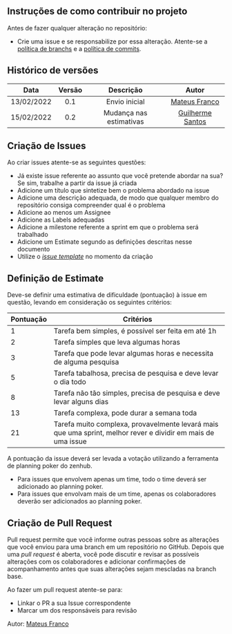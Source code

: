 ## Instruções de como contribuir no projeto

Antes de fazer qualquer alteração no repositório:

- Crie uma issue e se responsabilize por essa alteração. Atente-se a [política de branchs](https://github.com/fga-eps-mds/2021.1-AlligaBot/blob/main/docs/politicas/branches.md) e a [política de commits](https://github.com/fga-eps-mds/2021.1-AlligaBot/blob/main/docs/politicas/commits.md). 

## Histórico de versões

| Data       | Versão | Descrição                      | Autor             |
| :--------: | :----: | :----------:                   | :---------------: |
| 13/02/2022 |    0.1   | Envio inicial | [Mateus Franco](https://github.com/Mateusvff)|
| 15/02/2022 |    0.2   | Mudança nas estimativas | [Guilherme Santos](https://github.com/guigudf)|



## Criação de Issues

Ao criar issues atente-se as seguintes questões:

- Já existe issue referente ao assunto que você pretende abordar na sua? Se sim, trabalhe a partir da issue já criada
- Adicione um título que sintetize bem o problema abordado na issue
- Adicione uma descrição adequada, de modo que qualquer membro do repositório consiga compreender qual é o problema
- Adicione ao menos um Assignee
- Adicione as Labels adequadas
- Adicione a milestone referente a sprint em que o problema será trabalhado
- Adicione um Estimate segundo as definições descritas nesse documento
- Utilize o [_issue template_](templates_projeto/template_de_issue.md) no momento da criação

## Definição de Estimate

Deve-se definir uma estimativa de dificuldade (pontuação) à issue em questão, levando em consideração os seguintes critérios:

Pontuação | Critérios
----------- | ------------
1 | Tarefa bem simples, é possível ser feita em até 1h 
2 | Tarefa simples que leva algumas horas
3 | Tarefa que pode levar algumas horas e necessita de alguma pesquisa
5 | Tarefa tabalhosa, precisa de pesquisa e deve levar o dia todo
8 | Tarefa não tão simples, precisa de pesquisa e deve levar alguns dias
13 | Tarefa complexa, pode durar a semana toda
21 | Tarefa muito complexa, provavelmente levará mais que uma sprint, melhor rever e dividir em mais de uma issue

A pontuação da issue deverá ser levada a votação utilizando a ferramenta de planning poker do zenhub.


- Para issues que envolvem apenas um time, todo o time deverá ser adicionado ao planning poker.
- Para issues que envolvam mais de um time, apenas os colaboradores deverão ser adicionados ao planning poker.

## Criação de Pull Request

Pull request permite que você informe outras pessoas sobre as alterações que você enviou para uma branch em um repositório no GitHub. 
Depois que uma *pull request* é aberta, você pode discutir e revisar as possíveis alterações com os colaboradores e adicionar confirmações de acompanhamento 
antes que suas alterações sejam mescladas na branch base.

Ao fazer um pull request atente-se para:

- Linkar o PR a sua Issue correspondente
- Marcar um dos responsáveis para revisão

Autor: [Mateus Franco](https://github.com/mateusvff)

